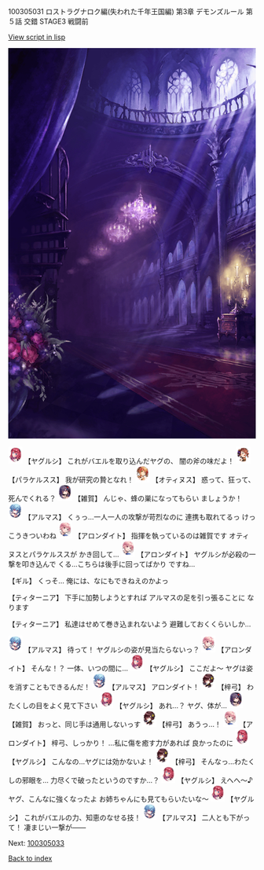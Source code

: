 100305031 ロストラグナロク編(失われた千年王国編) 第3章 デモンズルール 第５話 交錯 STAGE3 戦闘前

[View script in lisp](../scripts/100305031.txt)

![300_devil_room.png](../images/backgrounds/300_devil_room.png)

<img src="../images/units/3201711.png" alt="3201711.png" height="34"/>
【ヤグルシ】
これがバエルを取り込んだヤグの、
闇の斧の味だよ！

<img src="../images/units/3101311.png" alt="3101311.png" height="34"/>
【パラケルスス】
我が研究の贄となれ！

<img src="../images/units/3400811.png" alt="3400811.png" height="34"/>
【オティヌス】
惑って、狂って、死んでくれる？

<img src="../images/units/3502411.png" alt="3502411.png" height="34"/>
【雑賀】
んじゃ、蜂の巣になってもらい
ましょうか！

<img src="../images/units/3103811.png" alt="3103811.png" height="34"/>
【アルマス】
くぅっ…一人一人の攻撃が苛烈なのに
連携も取れてるっ
けっこうきついわね

<img src="../images/units/3100711.png" alt="3100711.png" height="34"/>
【アロンダイト】
指揮を執っているのは雑賀です
オティヌスとパラケルススが
かき回して…

<img src="../images/units/3100711.png" alt="3100711.png" height="34"/>
【アロンダイト】
ヤグルシが必殺の一撃を叩き込んで
くる…こちらは後手に回ってばかり
ですね…

【ギル】
くっそ…
俺には、なにもできねえのかよっ

【ティターニア】
下手に加勢しようとすれば
アルマスの足を引っ張ることに
なります

【ティターニア】
私達はせめて巻き込まれないよう
避難しておくくらいしか…

<img src="../images/units/3103811.png" alt="3103811.png" height="34"/>
【アルマス】
待って！
ヤグルシの姿が見当たらないっ？

<img src="../images/units/3100711.png" alt="3100711.png" height="34"/>
【アロンダイト】
そんな！？
一体、いつの間に…

<img src="../images/units/3201711.png" alt="3201711.png" height="34"/>
【ヤグルシ】
ここだよ～
ヤグは姿を消すこともできるんだ！

<img src="../images/units/3103811.png" alt="3103811.png" height="34"/>
【アルマス】
アロンダイト！

<img src="../images/units/3400611.png" alt="3400611.png" height="34"/>
【梓弓】
わたくしの目をよく見て下さい

<img src="../images/units/3201711.png" alt="3201711.png" height="34"/>
【ヤグルシ】
あれ…？
ヤグ、体が…

<img src="../images/units/3502411.png" alt="3502411.png" height="34"/>
【雑賀】
おっと、同じ手は通用しないっす

<img src="../images/units/3400611.png" alt="3400611.png" height="34"/>
【梓弓】
あうっ…！

<img src="../images/units/3100711.png" alt="3100711.png" height="34"/>
【アロンダイト】
梓弓、しっかり！
…私に傷を癒す力があれば
良かったのに

<img src="../images/units/3201711.png" alt="3201711.png" height="34"/>
【ヤグルシ】
こんなの…ヤグには効かないよ！

<img src="../images/units/3400611.png" alt="3400611.png" height="34"/>
【梓弓】
そんなっ…わたくしの邪眼を…
力尽くで破ったというのですか…？

<img src="../images/units/3201711.png" alt="3201711.png" height="34"/>
【ヤグルシ】
えへへ～♪
ヤグ、こんなに強くなったよ
お姉ちゃんにも見てもらいたいな～

<img src="../images/units/3201711.png" alt="3201711.png" height="34"/>
【ヤグルシ】
これがバエルの力、知恵のなせる技！

<img src="../images/units/3103811.png" alt="3103811.png" height="34"/>
【アルマス】
二人とも下がって！
凄まじい一撃が――


Next: [100305033](100305033.md)

[Back to index](index.md)
